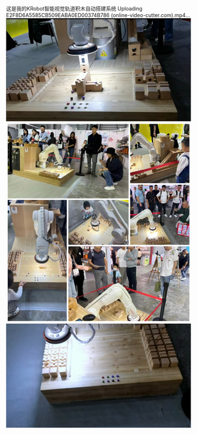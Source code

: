 这是我的KRobot智能视觉轨道积木自动搭建系统
Uploading E2F8D6A5585CB509EABA0ED00374B786 (online-video-cutter.com).mp4…
![img.png](img.png)
![img_1.png](img_1.png)
![img_2.png](img_2.png)

